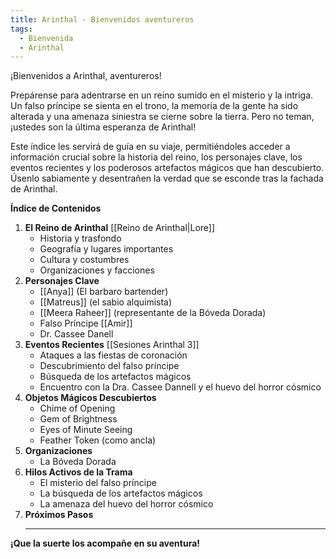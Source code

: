 ```yaml
---
title: Arinthal - Bienvenidos aventureros
tags:
  - Bienvenida
  - Arinthal
---
```


¡Bienvenidos a Arinthal, aventureros!

Prepárense para adentrarse en un reino sumido en el misterio y la intriga. Un falso príncipe se sienta en el trono, la memoria de la gente ha sido alterada y una amenaza siniestra se cierne sobre la tierra. Pero no teman, ¡ustedes son la última esperanza de Arinthal!

Este índice les servirá de guía en su viaje, permitiéndoles acceder a información crucial sobre la historia del reino, los personajes clave, los eventos recientes y los poderosos artefactos mágicos que han descubierto. Úsenlo sabiamente y desentrañen la verdad que se esconde tras la fachada de Arinthal.

**Índice de Contenidos**

1. **El Reino de Arinthal** [[Reino de Arinthal|Lore]]
    - Historia y trasfondo
    - Geografía y lugares importantes
    - Cultura y costumbres
    - Organizaciones y facciones
2. **Personajes Clave**
    - [[Anya]] (El barbaro bartender)
    - [[Matreus]] (el sabio alquimista)
    - [[Meera Raheer]] (representante de la Bóveda Dorada)
    - Falso Príncipe [[Amir]]
    - Dr. Cassee Danell
3. **Eventos Recientes** [[Sesiones Arinthal 3]]
    - Ataques a las fiestas de coronación
    - Descubrimiento del falso príncipe
    - Búsqueda de los artefactos mágicos
    - Encuentro con la Dra. Cassee Dannell y el huevo del horror cósmico
4. **Objetos Mágicos Descubiertos**
    - Chime of Opening
    - Gem of Brightness
    - Eyes of Minute Seeing
    - Feather Token (como ancla)
5. **Organizaciones**
    - La Bóveda Dorada
6. **Hilos Activos de la Trama**
    - El misterio del falso príncipe
    - La búsqueda de los artefactos mágicos
    - La amenaza del huevo del horror cósmico
7. **Próximos Pasos**
    - ----

**¡Que la suerte los acompañe en su aventura!**
